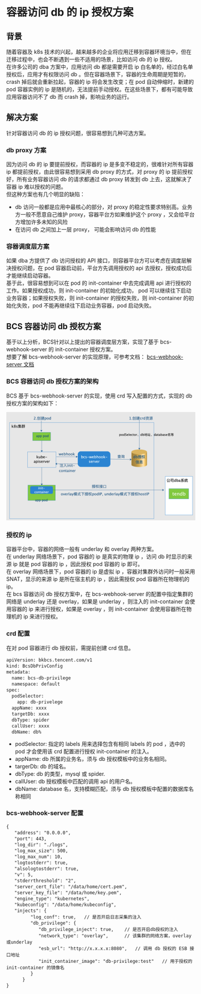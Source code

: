 # 容器访问 db 的 ip 授权方案

## 背景
随着容器及 k8s 技术的兴起，越来越多的企业将应用迁移到容器环境当中，但在迁移过程中，也会不断遇到一些不适用的场景，比如访问 db 的 ip 授权。  
在许多公司的 dba 方案中，应用访问 db 都是需要开启 ip 白名单的，经过白名单授权后，应用才有权限访问 db 。但在容器场景下，容器的生命周期是短暂的，crash 掉后就会重新拉起，容器的 ip 将会发生改变；在 pod 自动伸缩时，新建的 pod 容器实例的 ip 是随机的，无法提前手动授权。在这些场景下，都有可能导致应用容器访问不了 db 而 crash 掉，影响业务的运行。  

## 解决方案
针对容器访问 db 的 ip 授权问题，很容易想到几种可选方案。

### db proxy 方案
因为访问 db 的 ip 要提前授权，而容器的 ip 是多变不稳定的，很难针对所有容器 ip 都提前授权，由此很容易想到采用 db proxy 的方式，对 proxy 的 ip 提前授权好，所有业务容器访问 db 的请求都通过 db proxy 转发到 db 上去，这就解决了容器 ip 难以授权的问题。  
但这种方案也有几个明显的缺陷：  
- db 访问一般都是应用中最核心的部分，对 proxy 的稳定性要求特别高。业务方一般不愿意自己维护 proxy，容器平台方如果维护这个 proxy ，又会给平台方增加许多未知的风险
- 在访问 db 之间加上一层 proxy， 可能会影响访问 db 的性能

### 容器调度层方案
如果 dba 方提供了 db 访问授权的 API 接口，则容器平台方可以考虑在调度层解决授权问题，在 pod 容器启动前，平台方先调用授权的 api 去授权，授权成功后才能继续启动容器。  
基于此，很容易想到可以在 pod 的 init-container 中去完成调用 api 进行授权的工作。如果授权成功，则 init-container 的初始化成功， pod 可以继续往下启动业务容器；如果授权失败，则 init-container 的授权失败，则 init-container 的初始化失败，pod 不能再继续往下启动业务容器，pod 启动失败。  

## BCS 容器访问 db 授权方案
基于以上分析，BCS针对以上提出的容器调度层方案，实现了基于 bcs-webhook-server 的 init-container 授权方案。  
想要了解 bcs-webhook-server 的实现原理，可参考文档： [bcs-webhook-server 文档](./bcs-webhook-server.md)

### BCS 容器访问 db 授权方案的架构
BCS 基于 bcs-webhook-server 的实现，使用 crd 写入配置的方式，实现的 db 授权方案的架构如下：  

![bcs容器访问 db 授权方案](./img/bcs容器访问db授权.png)

### 授权的 ip 
容器平台中，容器的网络一般有 underlay 和 overlay 两种方案。  
在 underlay 网络场景下，pod 容器的 ip 是真实的物理 ip ，访问 db 时显示的来源 ip 就是 pod 容器的 ip ，因此授权 pod 容器的 ip 即可。  
在 overlay 网络场景下，pod 容器的 ip 是虚拟 ip ，容器对集群外访问时一般采用 SNAT，显示的来源 ip 是所在宿主机的 ip ，因此需授权 pod 容器所在物理机的 ip。  
在 bcs 容器访问 db 授权方案中，在 bcs-webhook-server 的配置中指定集群的网络是 underlay 还是 overlay，如果是 underlay ，则注入的 init-container 会使用容器的 ip 来进行授权，如果是 overlay ，则 init-container 会使用容器所在物理机的 ip 来进行授权。  

### crd 配置
在对 pod 容器进行 db 授权前，需提前创建 crd 信息。  
```
apiVersion: bkbcs.tencent.com/v1
kind: BcsDbPrivConfig
metadata:
  name: bcs-db-privilege
  namespace: default
spec:
  podSelector:
    app: db-privelege
  appName: xxxx
  targetDb: xxxx
  dbType: spider
  callUser: xxxx
  dbName: db%
```
- podSelector: 指定的 labels 用来选择包含有相同 labels 的 pod ，选中的 pod 才会使用该 crd 配置进行授权 init-container 的注入。  
- appName: db 所属的业务名，须与 db 授权模板中的业务名相同。  
- targerDb: db 的域名。  
- dbType: db 的类型，mysql 或 spider. 
- callUser: db 授权模板中匹配的调用 api 的用户名。  
- dbName: database 名，支持模糊匹配，须与 db 授权模板中配置的数据库名称相同  

### bcs-webhook-server 配置
```
{
   "address": "0.0.0.0",
   "port": 443,
   "log_dir": "./logs",
   "log_max_size": 500,
   "log_max_num": 10,
   "logtostderr": true,
   "alsologtostderr": true,
   "v": 5,
   "stderrthreshold": "2",
   "server_cert_file": "/data/home/cert.pem",
   "server_key_file": "/data/home/key.pem",
   "engine_type": "kubernetes",
   "kubeconfig": "/data/home/kubeconfig",
   "injects": {
         "log_conf": true,   // 是否开启日志采集的注入
         "db_privilege": {
            "db_privilege_inject": true,    // 是否开启db授权的注入
            "network_type": "overlay",      // 该集群的网络方案，overlay或underlay
            "esb_url": "http://x.x.x.x:8080",   // 调用 db 授权的 ESB 接口地址
            "init_container_image": "db-privilege:test"   // 用于授权的 init-container 的镜像名
         }
      }
}
```